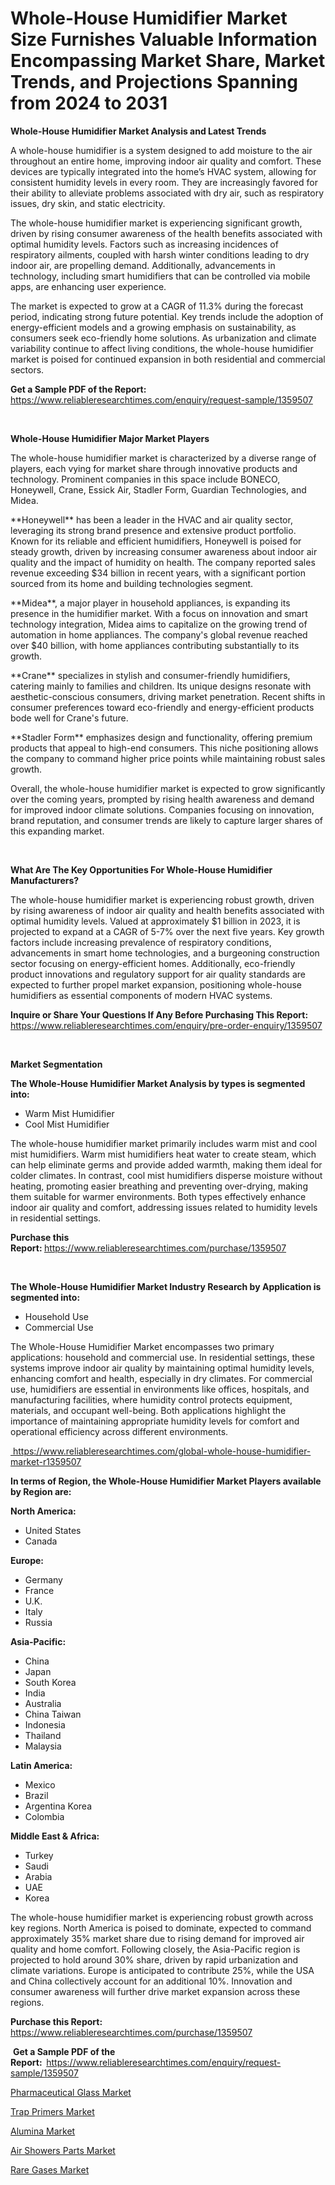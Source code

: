 <p><h1>Whole-House Humidifier Market Size Furnishes Valuable Information Encompassing Market Share, Market Trends, and Projections Spanning from 2024 to 2031</h1></p><p><strong>Whole-House Humidifier Market Analysis and Latest Trends</strong></p>
<p><p>A whole-house humidifier is a system designed to add moisture to the air throughout an entire home, improving indoor air quality and comfort. These devices are typically integrated into the home’s HVAC system, allowing for consistent humidity levels in every room. They are increasingly favored for their ability to alleviate problems associated with dry air, such as respiratory issues, dry skin, and static electricity.</p><p>The whole-house humidifier market is experiencing significant growth, driven by rising consumer awareness of the health benefits associated with optimal humidity levels. Factors such as increasing incidences of respiratory ailments, coupled with harsh winter conditions leading to dry indoor air, are propelling demand. Additionally, advancements in technology, including smart humidifiers that can be controlled via mobile apps, are enhancing user experience.</p><p>The market is expected to grow at a CAGR of 11.3% during the forecast period, indicating strong future potential. Key trends include the adoption of energy-efficient models and a growing emphasis on sustainability, as consumers seek eco-friendly home solutions. As urbanization and climate variability continue to affect living conditions, the whole-house humidifier market is poised for continued expansion in both residential and commercial sectors.</p></p>
<p><strong>Get a Sample PDF of the Report:&nbsp;</strong> <a href="https://www.reliableresearchtimes.com/enquiry/request-sample/1359507">https://www.reliableresearchtimes.com/enquiry/request-sample/1359507</a></p>
<p>&nbsp;</p>
<p><strong>Whole-House Humidifier Major Market Players</strong></p>
<p><p>The whole-house humidifier market is characterized by a diverse range of players, each vying for market share through innovative products and technology. Prominent companies in this space include BONECO, Honeywell, Crane, Essick Air, Stadler Form, Guardian Technologies, and Midea.</p><p>**Honeywell** has been a leader in the HVAC and air quality sector, leveraging its strong brand presence and extensive product portfolio. Known for its reliable and efficient humidifiers, Honeywell is poised for steady growth, driven by increasing consumer awareness about indoor air quality and the impact of humidity on health. The company reported sales revenue exceeding $34 billion in recent years, with a significant portion sourced from its home and building technologies segment.</p><p>**Midea**, a major player in household appliances, is expanding its presence in the humidifier market. With a focus on innovation and smart technology integration, Midea aims to capitalize on the growing trend of automation in home appliances. The company's global revenue reached over $40 billion, with home appliances contributing substantially to its growth.</p><p>**Crane** specializes in stylish and consumer-friendly humidifiers, catering mainly to families and children. Its unique designs resonate with aesthetic-conscious consumers, driving market penetration. Recent shifts in consumer preferences toward eco-friendly and energy-efficient products bode well for Crane's future.</p><p>**Stadler Form** emphasizes design and functionality, offering premium products that appeal to high-end consumers. This niche positioning allows the company to command higher price points while maintaining robust sales growth.</p><p>Overall, the whole-house humidifier market is expected to grow significantly over the coming years, prompted by rising health awareness and demand for improved indoor climate solutions. Companies focusing on innovation, brand reputation, and consumer trends are likely to capture larger shares of this expanding market.</p></p>
<p>&nbsp;</p>
<p><strong>What Are The Key Opportunities For Whole-House Humidifier Manufacturers?</strong></p>
<p><p>The whole-house humidifier market is experiencing robust growth, driven by rising awareness of indoor air quality and health benefits associated with optimal humidity levels. Valued at approximately $1 billion in 2023, it is projected to expand at a CAGR of 5-7% over the next five years. Key growth factors include increasing prevalence of respiratory conditions, advancements in smart home technologies, and a burgeoning construction sector focusing on energy-efficient homes. Additionally, eco-friendly product innovations and regulatory support for air quality standards are expected to further propel market expansion, positioning whole-house humidifiers as essential components of modern HVAC systems.</p></p>
<p><strong>Inquire or Share Your Questions If Any Before Purchasing This Report:</strong> <a href="https://www.reliableresearchtimes.com/enquiry/pre-order-enquiry/1359507">https://www.reliableresearchtimes.com/enquiry/pre-order-enquiry/1359507</a></p>
<p>&nbsp;</p>
<p><strong>Market Segmentation</strong></p>
<p><strong>The Whole-House Humidifier Market Analysis by types is segmented into:</strong></p>
<p><ul><li>Warm Mist Humidifier</li><li>Cool Mist Humidifier</li></ul></p>
<p><p>The whole-house humidifier market primarily includes warm mist and cool mist humidifiers. Warm mist humidifiers heat water to create steam, which can help eliminate germs and provide added warmth, making them ideal for colder climates. In contrast, cool mist humidifiers disperse moisture without heating, promoting easier breathing and preventing over-drying, making them suitable for warmer environments. Both types effectively enhance indoor air quality and comfort, addressing issues related to humidity levels in residential settings.</p></p>
<p><strong>Purchase this Report:&nbsp;</strong><a href="https://www.reliableresearchtimes.com/purchase/1359507">https://www.reliableresearchtimes.com/purchase/1359507</a></p>
<p>&nbsp;</p>
<p><strong>The Whole-House Humidifier Market Industry Research by Application is segmented into:</strong></p>
<p><ul><li>Household Use</li><li>Commercial Use</li></ul></p>
<p><p>The Whole-House Humidifier Market encompasses two primary applications: household and commercial use. In residential settings, these systems improve indoor air quality by maintaining optimal humidity levels, enhancing comfort and health, especially in dry climates. For commercial use, humidifiers are essential in environments like offices, hospitals, and manufacturing facilities, where humidity control protects equipment, materials, and occupant well-being. Both applications highlight the importance of maintaining appropriate humidity levels for comfort and operational efficiency across different environments.</p></p>
<p><a href="https://www.reliableresearchtimes.com/global-whole-house-humidifier-market-r1359507">&nbsp;https://www.reliableresearchtimes.com/global-whole-house-humidifier-market-r1359507</a></p>
<p><strong>In terms of Region, the Whole-House Humidifier Market Players available by Region are:</strong></p>
<p>
    <p> <strong> North America: </strong>
        <ul>
            <li>United States</li>
            <li>Canada</li>
        </ul>
        </p> 
    <p> <strong> Europe: </strong>
        <ul>
            <li>Germany</li>
            <li>France</li>
            <li>U.K.</li>
            <li>Italy</li>
            <li>Russia</li>
        </ul>
        </p> 
    <p> <strong> Asia-Pacific: </strong>
        <ul>
            <li>China</li>
            <li>Japan</li>
            <li>South Korea</li>
            <li>India</li>
            <li>Australia</li>
            <li>China Taiwan</li>
            <li>Indonesia</li>
            <li>Thailand</li>
            <li>Malaysia</li>
        </ul>
        </p> 
    <p> <strong> Latin America: </strong>
        <ul>
            <li>Mexico</li>
            <li>Brazil</li>
            <li>Argentina Korea</li>
            <li>Colombia</li>
        </ul>
        </p> 
    <p> <strong> Middle East & Africa: </strong>
        <ul>
            <li>Turkey</li>
            <li>Saudi</li>
            <li>Arabia</li>
            <li>UAE</li>
            <li>Korea</li>
        </ul>
    </p>
    </p>
<p><p>The whole-house humidifier market is experiencing robust growth across key regions. North America is poised to dominate, expected to command approximately 35% market share due to rising demand for improved air quality and home comfort. Following closely, the Asia-Pacific region is projected to hold around 30% share, driven by rapid urbanization and climate variations. Europe is anticipated to contribute 25%, while the USA and China collectively account for an additional 10%. Innovation and consumer awareness will further drive market expansion across these regions.</p></p>
<p><strong>Purchase this Report: </strong><a href="https://www.reliableresearchtimes.com/purchase/1359507">https://www.reliableresearchtimes.com/purchase/1359507</a></p>
<p>&nbsp;<strong>Get a Sample PDF of the Report:&nbsp;&nbsp;</strong><a href="https://www.reliableresearchtimes.com/enquiry/request-sample/1359507">https://www.reliableresearchtimes.com/enquiry/request-sample/1359507</a></p>
<p><strong></strong></p>
<p><p><a href="https://www.linkedin.com/pulse/navigating-pharmaceutical-glass-market-expert-analysis-forecast-igzuc?trackingId=ReYUQYzJQKaGb5atGSaOhg%3D%3D">Pharmaceutical Glass Market</a></p><p><a href="https://issuu.com/reportprime-2/docs/trap-primers-market-size-2030.pptx_9f68e835e44abf">Trap Primers Market</a></p><p><a href="https://issuu.com/reportprime-2/docs/alumina-market-size-2030.pptx_f658ef87f7d574">Alumina Market</a></p><p><a href="https://github.com/globismark/Market-Research-Report-List-5/blob/main/air-showers-parts-market.md">Air Showers Parts Market</a></p><p><a href="https://www.linkedin.com/pulse/emerging-trends-rare-gases-market-global-outlook-future-vd2cc?trackingId=k34bKnpjTsyjFEb0xTo%2BmQ%3D%3D">Rare Gases Market</a></p></p>